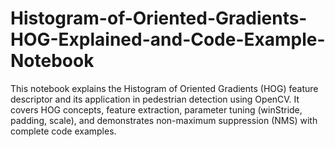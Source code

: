 # Histogram-of-Oriented-Gradients-HOG-Explained-and-Code-Example-Notebook
This notebook explains the Histogram of Oriented Gradients (HOG) feature descriptor and its application in pedestrian detection using OpenCV. It covers HOG concepts, feature extraction, parameter tuning (winStride, padding, scale), and demonstrates non-maximum suppression (NMS) with complete code examples.
